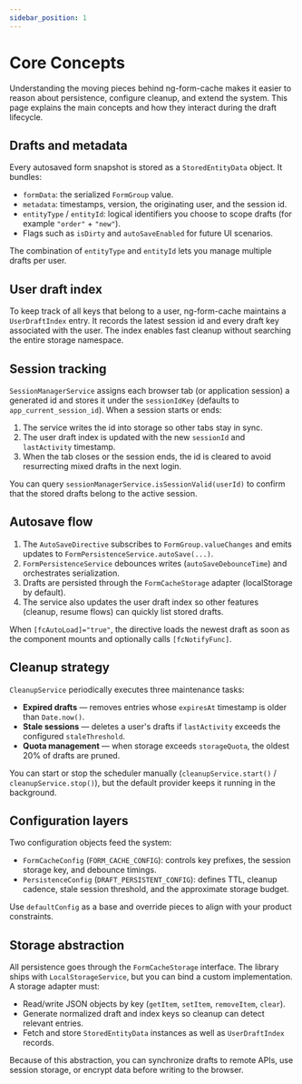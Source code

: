 ```yaml
---
sidebar_position: 1
---
```


# Core Concepts

Understanding the moving pieces behind ng-form-cache makes it easier to reason about persistence, configure cleanup, and extend the system. This page explains the main concepts and how they interact during the draft lifecycle.

## Drafts and metadata

Every autosaved form snapshot is stored as a `StoredEntityData` object. It bundles:

- `formData`: the serialized `FormGroup` value.
- `metadata`: timestamps, version, the originating user, and the session id.
- `entityType` / `entityId`: logical identifiers you choose to scope drafts (for example `"order"` + `"new"`).
- Flags such as `isDirty` and `autoSaveEnabled` for future UI scenarios.

The combination of `entityType` and `entityId` lets you manage multiple drafts per user.

## User draft index

To keep track of all keys that belong to a user, ng-form-cache maintains a `UserDraftIndex` entry. It records the latest session id and every draft key associated with the user. The index enables fast cleanup without searching the entire storage namespace.

## Session tracking

`SessionManagerService` assigns each browser tab (or application session) a generated id and stores it under the `sessionIdKey` (defaults to `app_current_session_id`). When a session starts or ends:

1. The service writes the id into storage so other tabs stay in sync.
2. The user draft index is updated with the new `sessionId` and `lastActivity` timestamp.
3. When the tab closes or the session ends, the id is cleared to avoid resurrecting mixed drafts in the next login.

You can query `sessionManagerService.isSessionValid(userId)` to confirm that the stored drafts belong to the active session.

## Autosave flow

1. The `AutoSaveDirective` subscribes to `FormGroup.valueChanges` and emits updates to `FormPersistenceService.autoSave(...)`.
2. `FormPersistenceService` debounces writes (`autoSaveDebounceTime`) and orchestrates serialization.
3. Drafts are persisted through the `FormCacheStorage` adapter (localStorage by default).
4. The service also updates the user draft index so other features (cleanup, resume flows) can quickly list stored drafts.

When `[fcAutoLoad]="true"`, the directive loads the newest draft as soon as the component mounts and optionally calls `[fcNotifyFunc]`.

## Cleanup strategy

`CleanupService` periodically executes three maintenance tasks:

- **Expired drafts** — removes entries whose `expiresAt` timestamp is older than `Date.now()`.
- **Stale sessions** — deletes a user's drafts if `lastActivity` exceeds the configured `staleThreshold`.
- **Quota management** — when storage exceeds `storageQuota`, the oldest 20% of drafts are pruned.

You can start or stop the scheduler manually (`cleanupService.start()` / `cleanupService.stop()`), but the default provider keeps it running in the background.

## Configuration layers

Two configuration objects feed the system:

- `FormCacheConfig` (`FORM_CACHE_CONFIG`): controls key prefixes, the session storage key, and debounce timings.
- `PersistenceConfig` (`DRAFT_PERSISTENT_CONFIG`): defines TTL, cleanup cadence, stale session threshold, and the approximate storage budget.

Use `defaultConfig` as a base and override pieces to align with your product constraints.

## Storage abstraction

All persistence goes through the `FormCacheStorage` interface. The library ships with `LocalStorageService`, but you can bind a custom implementation. A storage adapter must:

- Read/write JSON objects by key (`getItem`, `setItem`, `removeItem`, `clear`).
- Generate normalized draft and index keys so cleanup can detect relevant entries.
- Fetch and store `StoredEntityData` instances as well as `UserDraftIndex` records.

Because of this abstraction, you can synchronize drafts to remote APIs, use session storage, or encrypt data before writing to the browser.
